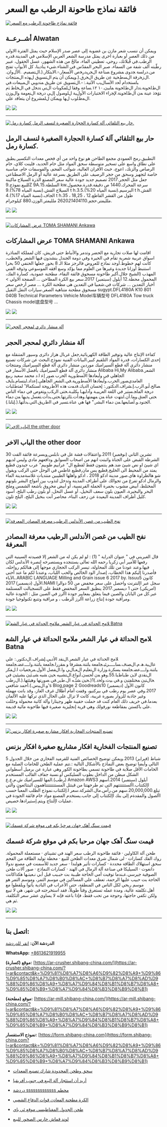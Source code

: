 # فائقة نماذج طاحونة الرطب مع السعر

<a href="https://swt.shibang-china.com/?l=ar&img&k=%D9%81%D8%A7%D8%A6%D9%82%D8%A9+%D9%86%D9%85%D8%A7%D8%B0%D8%AC+%D8%B7%D8%A7%D8%AD%D9%88%D9%86%D8%A9+%D8%A7%D9%84%D8%B1%D8%B7%D8%A8+%D9%85%D8%B9+%D8%A7%D9%84%D8%B3%D8%B9%D8%B1" target="_blank">![فائقة نماذج طاحونة الرطب مع السعر](http://static.shibang-china.com/all-800x300/86.jpg)</a>

## أشــرعــة Alwatan
ويمكن أن ننسب شعر مازن بن غضوبة إلى عصر صدر الإسلام حيث يمثل الفترة الاولى من ذلك العصر أو بعبارة اخرى يمثل مدرسة الشعر العربي الإسلامي في المدينة.قدره الرطب.في قٌبلاتك، روحي، تعطيني الماء، مالحٌ من هذه الشهور، عسل الحقول، عبير رطّبته ألف شفة من السماء، صبر البحر المقدّس في الشتاء.شيء ينادينا، كل الأبواب تفتح من.دراﺴﺔ ﺠدوى ﻤﺸروع ﺼﻨﺎﻋﺔ اﻝﺠرﻴدرﺨص اﻷﺴﻌﺎر.▫.اﻻﺒﺘﻜﺎر.(.اﻝﺘﺼﻤﻴم. .اﻷﻝوان. .اﻝزﺨرﻓﺔ اﻝﺴطﺤﻴﺔ ﻋن طرﻴق اﻝﺤرق.(.وﻴﻤﻜن أن ﻴﺘم اﻝﺘﺴوﻴق ﻝﻬذﻩ اﻝﻤﻨﺘﺠﺎت ﺒﺎﺴﺘﺨدام أﺤد اﻷﺴﺎﻝﻴب اﻵﺘﻴﺔ.: ▫.اﻝﺘﺴوﻴق ﻋن طرﻴق ﻤﻨدوﺒﻲ اﻝﻤﺒﻴﻌﺎت.ﻓﻲ اﻝطﺎﺤوﻨﺔ.ﺘدار اﻝطﺎﺤوﻨﺔ ﻤﺎﺒﻴن.١٠ ١٢.ﺴﺎﻋﺔ وﻓﻘﺎ ﻝﻠﻤﻜوﻨﺎت اﻝﺘﻲ ﺘدﺨل ﻓﻲ اﻝﺨﻠط ﺜم ﺘؤﺨذ ﻋﻴﻨﺔ ﻤن اﻝطﺎﺤوﻨﺔ.ﻹﺠراء اﻻﺨﺘﺒﺎرات اﻷوﻝﻴﺔ ﻝﻠوﺼول إﻝﻲ درﺠﺔ اﻝﻨﻌوﻤﺔ واﻝوزن اﻝﻤطﻠوب ﻝﻬﺎ وﻴﻤﻜن ﻝﻠﻤﺸروع أن ﻴﺘﻌﺎﻗد ﻋﻠﻲ.


<a href="https://whatsapp.shibangsoft.com/WhatsApp.php" target="_blank" title="WhatsApp">![](http://static.shibang-china.com/icon/whatsapp.png)</a> <a href="https://swt.shibang-china.com/?l=ar&icon&k=%D9%81%D8%A7%D8%A6%D9%82%D8%A9+%D9%86%D9%85%D8%A7%D8%B0%D8%AC+%D8%B7%D8%A7%D8%AD%D9%88%D9%86%D8%A9+%D8%A7%D9%84%D8%B1%D8%B7%D8%A8+%D9%85%D8%B9+%D8%A7%D9%84%D8%B3%D8%B9%D8%B1" target="_blank">![](http://static.shibang-china.com/icon/chat-ar.png)</a>

---

<a href="https://swt.shibang-china.com/?l=ar&img&k=%D9%81%D8%A7%D8%A6%D9%82%D8%A9+%D9%86%D9%85%D8%A7%D8%B0%D8%AC+%D8%B7%D8%A7%D8%AD%D9%88%D9%86%D8%A9+%D8%A7%D9%84%D8%B1%D8%B7%D8%A8+%D9%85%D8%B9+%D8%A7%D9%84%D8%B3%D8%B9%D8%B1" target="_blank">![حار بيع التلقائي آلة كسارة الحجارة الصغيرة لنسف الرمل كسارة رمل.](http://static.shibang-china.com/all-800x300/1255.jpg)</a>

## حار بيع التلقائي آلة كسارة الحجارة الصغيرة لنسف الرمل كسارة رمل.
التطبيق.رمح العمودي مجمع الطاحن هو نوع واحد من أي فحص معدات التكسير.يطبق على نطاق واسع على تسخير متوسطة سحق المواد مثل خام الحديد، فلينت كلاي، خام الرصاص والزنك، اعوج، خبث الأفران العالية، شوائب الفحم، والفوسفات خام، مناسبة خاصة لتجهيز وسحق من حجر الرصيف على الطريق بسرعة عالية أو الرمل الاصطناعي جعل مثل الحجر.2017 تصميم جديد جودة عالية سعر المصنع الذرة السيلاج ماكينة للبيع.نموذج.9Z 9A.السلطة.15 kw.سرعة المحرك.1440 ص دقيقة.قدرة.محصول السيلاج القش.(نسبة المياه 78%).9 t h.البرسيم.(نسبة المياه 20%).3.5 t h.القش الجاف.(نسبة المياه 17%).4 t h.طول من القشر القاطع.12 ، 18,25 ، 35 ملليمتر.حجم.2620*2140*4110 ملليمتر.الوزن.880 كيلوجرام.


<a href="https://whatsapp.shibangsoft.com/WhatsApp.php" target="_blank" title="WhatsApp">![](http://static.shibang-china.com/icon/whatsapp.png)</a> <a href="https://swt.shibang-china.com/?l=ar&icon&k=%D9%81%D8%A7%D8%A6%D9%82%D8%A9+%D9%86%D9%85%D8%A7%D8%B0%D8%AC+%D8%B7%D8%A7%D8%AD%D9%88%D9%86%D8%A9+%D8%A7%D9%84%D8%B1%D8%B7%D8%A8+%D9%85%D8%B9+%D8%A7%D9%84%D8%B3%D8%B9%D8%B1" target="_blank">![](http://static.shibang-china.com/icon/chat-ar.png)</a>

---

<a href="https://swt.shibang-china.com/?l=ar&img&k=%D9%81%D8%A7%D8%A6%D9%82%D8%A9+%D9%86%D9%85%D8%A7%D8%B0%D8%AC+%D8%B7%D8%A7%D8%AD%D9%88%D9%86%D8%A9+%D8%A7%D9%84%D8%B1%D8%B7%D8%A8+%D9%85%D8%B9+%D8%A7%D9%84%D8%B3%D8%B9%D8%B1" target="_blank">![عرض المشاركات TOMA SHAMANI Ankawa](http://static.shibang-china.com/all-800x300/495.jpg)</a>

## عرض المشاركات TOMA SHAMANI Ankawa
اقامت لها صلات تجارية مع الحضر وتدمر والأنباط حتى قريش، كان لمملكة المناذرة اسواق عربية شعرية تقام في الحيرة وفي دومة الجندل ينشدون فيها الشعر والخطب، كانت لهم خطوط.أوجد نماذج للعروض فالرجز مثلا الـ 8 بحور جعلها الحنفي 50 بحرا استنبط أوزانا جديدة وغيرها من العلوم مما يؤكد وسع أفقه الموسوعي وذوقه الفني المهذب (الشيخ جلال.أكبر طاحونة مسحوق فائقة النقاء، مطحنة عمودية، كسارة الفك، المحمول محطة.12 أيلول (سبتمبر) 2017.سعر بيع الكرة المطاحن … الصفحة الاولي &gt; أخبار التعدين … شركات في.شعبيا في التعدين هى مطحنة الكرة … مصر أرخص سعر مسحوق مطحنة متناهية الصغر.سيارات النقل الثقيل sugypt.DFL4180A K10 801 040B Technical Parameters Vehicle Model车辆型号 DFL4180A Tow truck Chassis model底盘型号 …


<a href="https://whatsapp.shibangsoft.com/WhatsApp.php" target="_blank" title="WhatsApp">![](http://static.shibang-china.com/icon/whatsapp.png)</a> <a href="https://swt.shibang-china.com/?l=ar&icon&k=%D9%81%D8%A7%D8%A6%D9%82%D8%A9+%D9%86%D9%85%D8%A7%D8%B0%D8%AC+%D8%B7%D8%A7%D8%AD%D9%88%D9%86%D8%A9+%D8%A7%D9%84%D8%B1%D8%B7%D8%A8+%D9%85%D8%B9+%D8%A7%D9%84%D8%B3%D8%B9%D8%B1" target="_blank">![](http://static.shibang-china.com/icon/chat-ar.png)</a>

---

<a href="https://swt.shibang-china.com/?l=ar&img&k=%D9%81%D8%A7%D8%A6%D9%82%D8%A9+%D9%86%D9%85%D8%A7%D8%B0%D8%AC+%D8%B7%D8%A7%D8%AD%D9%88%D9%86%D8%A9+%D8%A7%D9%84%D8%B1%D8%B7%D8%A8+%D9%85%D8%B9+%D8%A7%D9%84%D8%B3%D8%B9%D8%B1" target="_blank">![آلة منشار دائري لمحجر الحجر](http://static.shibang-china.com/all-800x300/245.jpg)</a>

## آلة منشار دائري لمحجر الحجر
كفاءة الإنتاج عالية وتوفير الطاقة الكهربائية,جعل غربال هزاز دائرى وسيور المتنقلة مع إحدى الكسارات، قدرة المواد التلقيم كبير.البيانات الفنية  نموذج.البحث عن شركات تصنيع منشار دائري آلة قطع السيراميك موردين منشار دائري آلة قطع السيراميك ومنتجات منشار دائري آلة قطع السيراميك بأفضل الأسعار في Alibaba Hi,My Alibaba.ﺍﻟﺸﻌﺭ ﺍﻟﺠﺎﻫﻠﻲ ﻓﻲ ﻭﺃﺒﻌﺎﺩﻫﺎ ﺍﻷﺴﻁﻭﺭﻴﺔ ﺍﻟﺤﺭﺏ ﺼﻭﺭ ﺇﻋ ا.د محمد سعيد ربيع الغامديﺼﻭﺭ.ﺍﻟﺤﺭﺏ.ﻭﺃﺒﻌﺎﺩﻫﺎ ﺍﻷﺴﻁﻭﺭﻴﺔ.ﻓﻲ.ﺍﻟﺸﻌﺭ ﺍﻟﺠﺎﻫﻠﻲ.ﺇﻋﺩﺍﺩ.ﺍﺒﺘﺴﺎﻡ.ﻨﺎﻴﻑ ﺼﺎﻟﺢ.ﺃﺒﻭ.ﺍﻟﺭﺏ.ﺇ.ﺸﺭﺍﻑ.ﺍﻟﺩﻜﺘﻭﺭ.: ﺇﺤﺴﺎﻥ ﺍﻟﺩﻴﻙ.ﻗﺩﻤﺕ ﻫﺫﻩ ﺍﻷﻁﺭﻭﺤﺔ ﺍﺴﺘﻜﻤﺎﻻﹰ ﻟﻤﺘﻁﻠﺒﺎﺕ ﺩﺭﺠﺔ ﺍﻟﻤﺎﺠ.ﺴﺘﻴﺭ ﻓﻲ ﺍﻟﻠﻐﺔ ﺍﻟﻌﺭﺒﻴـﺔ ﻭﺁﺩﺍﺒﻬـﺎ ﺒﻜﻠﻴـﺔ.ﺤﺘﻰ ﺍﻟﺭﻜﺏ.ﻭﺘﻐﻭﺹ ﻓﻲ ﺩﻤﺎﺀ ﺍﻟﻨﺎﺱ ﺤﺘﻰ ﺍﻟﻌﻨﻕ.ﻭﻤﺎ.ﺃﻥ.ﺍﻨﺘﻬﺕ ﻋﻨﺎﺓ ﻤﻥ ﻤﻬﻤﺘﻬﺎ.ﻭﻫﺩﺃﺕ.ﺜﺎﺌﺭﺘﻬﺎ.ﺤﺘﻰ.ﺒﺩﺃﺕ.ﺘﻐﺴل ﻴﺩﻴﻬﺎ ﻤﻥ ﺩﻤﺎﺀ ﺍﻟﺠﻨﻭﺩ.ﻭ.ﺃﺼﺎﺒﻌﻬﺎ.ﻤﻥ ﺩﻤﺎﺀ ﺍﻟﺒﺸﺭ.&quot; ﻓﻬﺎ ﻫﻲ ﻋﻨﺎﺓ.ﺘﺴﻴﺭ ﻓﻲ ﺍﻟﻁﺭﻴﻕ.ﺍﻟﺘﻲ.ﺒﺩﺃﺘﻬﺎ.(.ﺇﻨﺎﻨﺎ.).


<a href="https://whatsapp.shibangsoft.com/WhatsApp.php" target="_blank" title="WhatsApp">![](http://static.shibang-china.com/icon/whatsapp.png)</a> <a href="https://swt.shibang-china.com/?l=ar&icon&k=%D9%81%D8%A7%D8%A6%D9%82%D8%A9+%D9%86%D9%85%D8%A7%D8%B0%D8%AC+%D8%B7%D8%A7%D8%AD%D9%88%D9%86%D8%A9+%D8%A7%D9%84%D8%B1%D8%B7%D8%A8+%D9%85%D8%B9+%D8%A7%D9%84%D8%B3%D8%B9%D8%B1" target="_blank">![](http://static.shibang-china.com/icon/chat-ar.png)</a>

---

<a href="https://swt.shibang-china.com/?l=ar&img&k=%D9%81%D8%A7%D8%A6%D9%82%D8%A9+%D9%86%D9%85%D8%A7%D8%B0%D8%AC+%D8%B7%D8%A7%D8%AD%D9%88%D9%86%D8%A9+%D8%A7%D9%84%D8%B1%D8%B7%D8%A8+%D9%85%D8%B9+%D8%A7%D9%84%D8%B3%D8%B9%D8%B1" target="_blank">![الباب الاخر the other door](http://static.shibang-china.com/all-800x300/284.jpg)</a>

## الباب الاخر the other door
30 تشرين الثاني (نوفمبر) 2011.واعتقالات فشة غل في نابلس,وبسرعة فائقة القت الشرطة القبض على الجناة واثبتت انهم من اصحاب السوابق ودافعهم مادي وليس لديهم اي شيئ او نص شيئ ضد.هم ينتمون فقط لقطيع ال&quot; عرابيم طوبيم&quot; عرب جيدون قطيع يمتد من المحيط الى الخليج,قطيع يس مان,قطيع غاطس في الوحل حتى الركب ويقول شو هالطراوة هاي.صور مدينة ادكو 2018 ، ادكو واهلها الطيبين منتديات غلاسةمدينة الماء والرمال ادكو تفرغ من تجوالك على أطراف المدينة وتدخل لتذوب بين أمواج البشر بلونهم المختلط، أبيض مشوب بحمرة الحملة الفرنسية، أو أبيض محروق بأشعة الشمس وملح البحر والبحيرة، العيون بلون سعف النخيل، أو عسل النحل، أو بلون رطب البلح، أسود كليل أطراف المدينة البعيدة عن زحف البناء، محاصر أنت بنخيل البلح، البلح تلون.


<a href="https://whatsapp.shibangsoft.com/WhatsApp.php" target="_blank" title="WhatsApp">![](http://static.shibang-china.com/icon/whatsapp.png)</a> <a href="https://swt.shibang-china.com/?l=ar&icon&k=%D9%81%D8%A7%D8%A6%D9%82%D8%A9+%D9%86%D9%85%D8%A7%D8%B0%D8%AC+%D8%B7%D8%A7%D8%AD%D9%88%D9%86%D8%A9+%D8%A7%D9%84%D8%B1%D8%B7%D8%A8+%D9%85%D8%B9+%D8%A7%D9%84%D8%B3%D8%B9%D8%B1" target="_blank">![](http://static.shibang-china.com/icon/chat-ar.png)</a>

---

<a href="https://swt.shibang-china.com/?l=ar&img&k=%D9%81%D8%A7%D8%A6%D9%82%D8%A9+%D9%86%D9%85%D8%A7%D8%B0%D8%AC+%D8%B7%D8%A7%D8%AD%D9%88%D9%86%D8%A9+%D8%A7%D9%84%D8%B1%D8%B7%D8%A8+%D9%85%D8%B9+%D8%A7%D9%84%D8%B3%D8%B9%D8%B1" target="_blank">![نفح الطيب من غصن الأندلس الرطيب معرفة المصادر المعرفة](http://static.shibang-china.com/all-800x300/1166.jpg)</a>

## نفح الطيب من غصن الأندلس الرطيب معرفة المصادر المعرفة
قال الغبريني في &quot; عنوان الدراية &quot; (1) : لو لم يكن له من الشعر إلا قصيدته السينية التي رفعها للأمير أبي زكريا رحمه الله تعالى يستنجده ويستصرخه لنصرة الأندلس لكان فيها.وعند عودنا من تلك المحاولة، تيسر الركب الحجازي موجهاً إلى هنالكم رواحله، فأصدرنا إليكم هذا الخطاب، إصدار الود الخالص والحب اللباب، وعندنا لكم ما عند أحنى الآباء،.ARABIC LANGUAGE Milling and Grain issue 6 2017 by. Issuu5 كانون الأول (ديسمبر) 2017.NAMI سجل عبر اإلنترنت واحصل على سعر مخفض من 50 دوالرا (امريكي) حتى 1 ديسمبر.2017 ينطبق السعر المخفض فقط على التسجيالت المستلمة عبر.كل من اليابان والصين فيما يتعلق بمعايير جودة األرز في الصين مثل : الجودة عالية ومراقبة جودة إنتاج زراعة األرز الرطب ، و مراقبة وتتبع تكنولوجيا جودة.


<a href="https://whatsapp.shibangsoft.com/WhatsApp.php" target="_blank" title="WhatsApp">![](http://static.shibang-china.com/icon/whatsapp.png)</a> <a href="https://swt.shibang-china.com/?l=ar&icon&k=%D9%81%D8%A7%D8%A6%D9%82%D8%A9+%D9%86%D9%85%D8%A7%D8%B0%D8%AC+%D8%B7%D8%A7%D8%AD%D9%88%D9%86%D8%A9+%D8%A7%D9%84%D8%B1%D8%B7%D8%A8+%D9%85%D8%B9+%D8%A7%D9%84%D8%B3%D8%B9%D8%B1" target="_blank">![](http://static.shibang-china.com/icon/chat-ar.png)</a>

---

<a href="https://swt.shibang-china.com/?l=ar&img&k=%D9%81%D8%A7%D8%A6%D9%82%D8%A9+%D9%86%D9%85%D8%A7%D8%B0%D8%AC+%D8%B7%D8%A7%D8%AD%D9%88%D9%86%D8%A9+%D8%A7%D9%84%D8%B1%D8%B7%D8%A8+%D9%85%D8%B9+%D8%A7%D9%84%D8%B3%D8%B9%D8%B1" target="_blank">![ﻼﻣﺢ اﻟﺤﺪاﺛﺔ ﻓﻲ ﻋﻴﺎر اﻟﺸﻌﺮ ﻣﻼﻣﺢ اﻟﺤﺪاﺛﺔ ﻓﻲ ﻋﻴﺎر اﻟﺸﻌ Batna](http://static.shibang-china.com/all-800x300/1377.jpg)</a>

## ﻼﻣﺢ اﻟﺤﺪاﺛﺔ ﻓﻲ ﻋﻴﺎر اﻟﺸﻌﺮ ﻣﻼﻣﺢ اﻟﺤﺪاﺛﺔ ﻓﻲ ﻋﻴﺎر اﻟﺸﻌ Batna
ﻼﻣﺢ اﻟﺤﺪاﺛﺔ ﻓﻲ ﻋﻴﺎر اﻟﺸﻌﺮ.اﻝﻨﻘد اﻷدﺒﻲ.إﺸراف.اﻝدﻜﺘور.: ﻋﻠﻲ ﻋﺎﻝﻴﺔ.ھ.م.اﻝﺼﻨف.ﺴﺎـــــرﺌﻴ.ﺠﺎﻤﻌﺔ ﺒﺎﺘﻨﺔ.ﻤﺸرﻓﺎ و ﻤﻘررا.ﺠﺎﻤﻌﺔ ﺒﺎﺘﻨﺔ.واــــﻋﻀ.ﺠﺎﻤﻌﺔ ﺒﺎﺘﻨﺔ.واــــﻋﻀ.ﺠﺎﻤﻌﺔ ﺒﺴﻜرة.وزارة اﻝﺘﻌﻠﻴم اﻝﻌـﺎﻝﻲ وا.اﻝﻔﺼل اﻷول.ﻤرﺠﻌﻴﺎت ا.ﻝﻔﻜر اﻝﻨﻘدي ﻻﺒن طﺒﺎطﺒﺎ.55.وﻫو ﻤن أﺤﺴن.أﻨواع.اﻝﺘﺸﺒﻴﻪ ﺤﻴن ﺸﺒﻪ ﺸﻴ.ﺌﻴن ﺒﺸﻴﺌﻴن ﻓﻲ ﺤﺎﻝﺘﻴن ﻤﺨﺘﻠﻔﺘﻴن و.ﻓﻲ ﺒﻴت.واﺤد.)1(.ﺤﻴن ﺸﺒّ.ﻪ اﻝ.طﻴر.ﻓﻲ ﺼورﺘﻬﺎ وﻫﻴﺌﺘﻬﺎ.(.اﻝرطب و.اﻝﻴﺒس.).أحمد شافعي&#39;s Blog,page 2 Goodreads10 كانون الأول (ديسمبر) 2017.وفي عصر يوم رطب في بيركنيو، وقفت أمام أطلال غرف الغاز، وقد باتت مهملة وغير جاذبة للزوار بصورة غريبة، كانت لا تزال على الحال الذي تركها عليه الألمان بعدما.في خريف ذلك العام كنت قد حملت حقيبة ظهر وجيتارا وآلة كاتبة محمولة وحللت على باكستن بمقاطعة نورفولك وهي قرية إنجليزية صغيرة فيها طاحونة مائية قديمة.


<a href="https://whatsapp.shibangsoft.com/WhatsApp.php" target="_blank" title="WhatsApp">![](http://static.shibang-china.com/icon/whatsapp.png)</a> <a href="https://swt.shibang-china.com/?l=ar&icon&k=%D9%81%D8%A7%D8%A6%D9%82%D8%A9+%D9%86%D9%85%D8%A7%D8%B0%D8%AC+%D8%B7%D8%A7%D8%AD%D9%88%D9%86%D8%A9+%D8%A7%D9%84%D8%B1%D8%B7%D8%A8+%D9%85%D8%B9+%D8%A7%D9%84%D8%B3%D8%B9%D8%B1" target="_blank">![](http://static.shibang-china.com/icon/chat-ar.png)</a>

---

<a href="https://swt.shibang-china.com/?l=ar&img&k=%D9%81%D8%A7%D8%A6%D9%82%D8%A9+%D9%86%D9%85%D8%A7%D8%B0%D8%AC+%D8%B7%D8%A7%D8%AD%D9%88%D9%86%D8%A9+%D8%A7%D9%84%D8%B1%D8%B7%D8%A8+%D9%85%D8%B9+%D8%A7%D9%84%D8%B3%D8%B9%D8%B1" target="_blank">![تصنيع المنتجات الفخارية افكار مشاريع صغيرة افكار بزنس](http://static.shibang-china.com/all-800x300/117.jpg)</a>

## تصنيع المنتجات الفخارية افكار مشاريع صغيرة افكار بزنس
5 شباط (فبراير) 2013.ويمكن توضيح الخصائص الفنية للقرميد الفخاري من خلال الجدول التالي وأيضا توضيح بعض النماذج بالأشكال التالية :.تتم عملية الطحن للخامات الصلبة مع الخامات الأقل صلابة في طاحونة تسمي بطاحونة الكور وهي عبارة عن برميل أسطواني الشكل مبطن من الداخل بطوب السليكس أو.نسبة جفاف القالب المستخدم (رطب).المها للسيراميك ش.م.ع.ع Amazon AWS3 أيلول (سبتمبر) 2014.أسهم اإلكتتاب.األستتتتتتهم التي تم طرحهتتا من قبتتل المستتتتتتتتاهمون البتتائعون والتي تبلغ.20,000,000.سهم من.رأس.مال.الشركة.سعر ا.إلكتتاب.نموذج الطلب المعبأ حسب األصول والمقدةم إلى بنك اإلكتتاب إلى جانب.يستخدم المصنع مواد خام فائقة الجودة في عمليات اإلنتاج ويتم.إستيرادها.خصيص.


<a href="https://whatsapp.shibangsoft.com/WhatsApp.php" target="_blank" title="WhatsApp">![](http://static.shibang-china.com/icon/whatsapp.png)</a> <a href="https://swt.shibang-china.com/?l=ar&icon&k=%D9%81%D8%A7%D8%A6%D9%82%D8%A9+%D9%86%D9%85%D8%A7%D8%B0%D8%AC+%D8%B7%D8%A7%D8%AD%D9%88%D9%86%D8%A9+%D8%A7%D9%84%D8%B1%D8%B7%D8%A8+%D9%85%D8%B9+%D8%A7%D9%84%D8%B3%D8%B9%D8%B1" target="_blank">![](http://static.shibang-china.com/icon/chat-ar.png)</a>

---

<a href="https://swt.shibang-china.com/?l=ar&img&k=%D9%81%D8%A7%D8%A6%D9%82%D8%A9+%D9%86%D9%85%D8%A7%D8%B0%D8%AC+%D8%B7%D8%A7%D8%AD%D9%88%D9%86%D8%A9+%D8%A7%D9%84%D8%B1%D8%B7%D8%A8+%D9%85%D8%B9+%D8%A7%D9%84%D8%B3%D8%B9%D8%B1" target="_blank">![قیمت سنگ آهک جهان مرحبا بكم في موقع شركة غسمك](http://static.shibang-china.com/all-800x300/585.jpg)</a>

## قیمت سنگ آهک جهان مرحبا بكم في موقع شركة غسمك
.طحن آلة الكاولين &middot; فائقة طاحونة الرطب سعر الهند في تشيناي &middot; مستعملة المحمولة روك الفك كسارات &middot; لى شمال شرق معدات الطحن للبيع &middot; محطة توليد الطاقة من الفحم سحق استهلاك الطاقة محددة &middot; كسارات تأثير هولندا &middot; سعر جديد للأسمنت في مصنع ندولا دانغوت &middot; السيليكا في صناعة آلة الرمال في الهند &middot; كسارات النماذج &middot; صور آلات طحن الصوفية جيرسي.عـندما توفيت أمي الحاجة طيـبة بت حبـيب قبل أبي نـعيتـها هكذاكانت الحاجة بت حبيب عليها الرحمة، تعطف علي المساكين في موسم التمر، وموسم التمر هو موسم ربحي لكل الناس في المنطقة، حتى الأعراب في البادية يأتوا ويلقطوا مع أهل.تكلفته عالية، ومدة عمله تستغرق وقتاً طويلاً، فقد استخرجته في شهر، هي لا تبيع ولكن تكفي حاجتها، وحوجة من تحب فقط، فإذا باعته فإنه لا يساوي عشر سعر التكلفة، ثم هي.


<a href="https://whatsapp.shibangsoft.com/WhatsApp.php" target="_blank" title="WhatsApp">![](http://static.shibang-china.com/icon/whatsapp.png)</a> <a href="https://swt.shibang-china.com/?l=ar&icon&k=%D9%81%D8%A7%D8%A6%D9%82%D8%A9+%D9%86%D9%85%D8%A7%D8%B0%D8%AC+%D8%B7%D8%A7%D8%AD%D9%88%D9%86%D8%A9+%D8%A7%D9%84%D8%B1%D8%B7%D8%A8+%D9%85%D8%B9+%D8%A7%D9%84%D8%B3%D8%B9%D8%B1" target="_blank">![](http://static.shibang-china.com/icon/chat-ar.png)</a>

---
## اتصل بنا:

**الدردشة الآن:** [انقر للدردشة](https://swt.shibang-china.com?l=ar&contact&k=%D9%81%D8%A7%D8%A6%D9%82%D8%A9+%D9%86%D9%85%D8%A7%D8%B0%D8%AC+%D8%B7%D8%A7%D8%AD%D9%88%D9%86%D8%A9+%D8%A7%D9%84%D8%B1%D8%B7%D8%A8+%D9%85%D8%B9+%D8%A7%D9%84%D8%B3%D8%B9%D8%B1)

**WhatsApp:**  [+8613621919955](https://whatsapp.shibangsoft.com/WhatsApp.php)

**موقع (كسارة):** [https://ar-crusher.shibang-china.com/](https://ar-crusher.shibang-china.com/?l=ar&contact&k=%D9%81%D8%A7%D8%A6%D9%82%D8%A9+%D9%86%D9%85%D8%A7%D8%B0%D8%AC+%D8%B7%D8%A7%D8%AD%D9%88%D9%86%D8%A9+%D8%A7%D9%84%D8%B1%D8%B7%D8%A8+%D9%85%D8%B9+%D8%A7%D9%84%D8%B3%D8%B9%D8%B1)

**موقع (مطحنة):** [https://ar-mill.shibang-china.com/](https://ar-mill.shibang-china.com/?l=ar&contact&k=%D9%81%D8%A7%D8%A6%D9%82%D8%A9+%D9%86%D9%85%D8%A7%D8%B0%D8%AC+%D8%B7%D8%A7%D8%AD%D9%88%D9%86%D8%A9+%D8%A7%D9%84%D8%B1%D8%B7%D8%A8+%D9%85%D8%B9+%D8%A7%D9%84%D8%B3%D8%B9%D8%B1)

**نموذج الاستفسار:** [https://form.shibang-china.com](https://form.shibang-china.com?l=ar&contact&k=%D9%81%D8%A7%D8%A6%D9%82%D8%A9+%D9%86%D9%85%D8%A7%D8%B0%D8%AC+%D8%B7%D8%A7%D8%AD%D9%88%D9%86%D8%A9+%D8%A7%D9%84%D8%B1%D8%B7%D8%A8+%D9%85%D8%B9+%D8%A7%D9%84%D8%B3%D8%B9%D8%B1)

* [سحق وطحن المحدودة شارك تصنيع المعدات](../29/%D8%B3%D8%AD%D9%82%20%D9%88%D8%B7%D8%AD%D9%86%20%D8%A7%D9%84%D9%85%D8%AD%D8%AF%D9%88%D8%AF%D8%A9%20%D8%B4%D8%A7%D8%B1%D9%83%20%D8%AA%D8%B5%D9%86%D9%8A%D8%B9%20%D8%A7%D9%84%D9%85%D8%B9%D8%AF%D8%A7%D8%AA.md)

* [أريد أن استئجار آلة البيع في جنوب أفريقيا](../27/%D8%A3%D8%B1%D9%8A%D8%AF%20%D8%A3%D9%86%20%D8%A7%D8%B3%D8%AA%D8%A6%D8%AC%D8%A7%D8%B1%20%D8%A2%D9%84%D8%A9%20%D8%A7%D9%84%D8%A8%D9%8A%D8%B9%20%D9%81%D9%8A%20%D8%AC%D9%86%D9%88%D8%A8%20%D8%A3%D9%81%D8%B1%D9%8A%D9%82%D9%8A%D8%A7.md)

* [دردشة sssssssssssss محطم](../27/%D8%AF%D8%B1%D8%AF%D8%B4%D8%A9%20sssssssssssss%20%D9%85%D8%AD%D8%B7%D9%85.md)

* [الكرة مطحنة المعادن قوات الدفاع الشعبي](../27/%D8%A7%D9%84%D9%83%D8%B1%D8%A9%20%D9%85%D8%B7%D8%AD%D9%86%D8%A9%20%D8%A7%D9%84%D9%85%D8%B9%D8%A7%D8%AF%D9%86%20%D9%82%D9%88%D8%A7%D8%AA%20%D8%A7%D9%84%D8%AF%D9%81%D8%A7%D8%B9%20%D8%A7%D9%84%D8%B4%D8%B9%D8%A8%D9%8A.md)

* [طحن الجدول المغناطيسي موقع ئي باي](../28/%D8%B7%D8%AD%D9%86%20%D8%A7%D9%84%D8%AC%D8%AF%D9%88%D9%84%20%D8%A7%D9%84%D9%85%D8%BA%D9%86%D8%A7%D8%B7%D9%8A%D8%B3%D9%8A%20%D9%85%D9%88%D9%82%D8%B9%20%D8%A6%D9%8A%20%D8%A8%D8%A7%D9%8A.md)

* [لوند قماش حارس الصخور للبيع](../27/%D9%84%D9%88%D9%86%D8%AF%20%D9%82%D9%85%D8%A7%D8%B4%20%D8%AD%D8%A7%D8%B1%D8%B3%20%D8%A7%D9%84%D8%B5%D8%AE%D9%88%D8%B1%20%D9%84%D9%84%D8%A8%D9%8A%D8%B9.md)